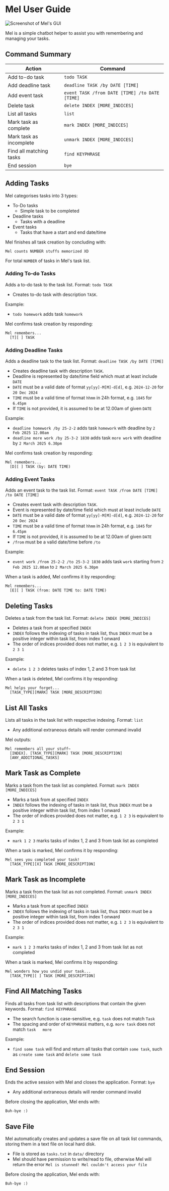 <!-- <style> g {color: greenyellow} </style> -->
<!-- <style> gr {color: green} </style> -->
# <g>Mel</g> User Guide

![Screenshot of Mel's GUI](Ui.png)

Mel is a simple chatbot helper to assist you with
remembering and managing your tasks.

## <g>Command Summary</g>
| Action                  | Command                                        |
|-------------------------|------------------------------------------------|
| Add to-do task          | `todo TASK`                                    |
| Add deadline task       | `deadline TASK /by DATE [TIME]`                |
| Add event task          | `event TASK /from DATE [TIME] /to DATE [TIME]` |
| Delete task             | `delete INDEX [MORE_INDICES]`                  |
| List all tasks          | `list`                                         |
| Mark task as complete   | `mark INDEX [MORE_INDICES]`                    |
| Mark task as incomplete | `unmark INDEX [MORE_INDICES]`                  |
| Find all matching tasks | `find KEYPHRASE`                               |
| End session             | `bye`                                          |

## <g>Adding Tasks</g>

Mel categorises tasks into 3 types:
* To-Do tasks
  * Simple task to be completed
* Deadline tasks
  * Tasks with a deadline
* Event tasks
  * Tasks that have a start and end date/time

Mel finishes all task creation by concluding with:
```
Mel counts NUMBER stuffs memorized XD
```
For total `NUMBER` of tasks in Mel's task list.

### <gr>Adding To-do Tasks</gr>

Adds a to-do task to the task list.
Format: `todo TASK`
* Creates to-do task with description `TASK`.

Example:
* `todo homework` adds task `homework`

Mel confirms task creation by responding:
```
Mel remembers...
  [T][ ] TASK
```

### <gr>Adding Deadline Tasks</gr>

Adds a deadline task to the task list.
Format: `deadline TASK /by DATE [TIME]`
* Creates deadline task with description `TASK`.
* Deadline is represented by date/time field which must at least include `DATE`
* `DATE` must be a valid date of format `yy[yy]-M[M]-d[d]`,
e.g. `2024-12-20` for `20 Dec 2024`
* `TIME` must be a valid time of format `hhmm` in 24h format,
e.g. `1845` for `6.45pm`
* If `TIME` is not provided, it is assumed to be at 12.00am of given `DATE`

Example:
* `deadline homework /by 25-2-2` adds task `homework`
with deadline by `2 Feb 2025 12.00am`
* `deadline more work /by 25-3-2 1830` adds task `more work`
with deadline by `2 March 2025 6.30pm`

Mel confirms task creation by responding:
```
Mel remembers...
  [D][ ] TASK (by: DATE TIME)
```

### <gr>Adding Event Tasks</gr>

Adds an event task to the task list.
Format: `event TASK /from DATE [TIME] /to DATE [TIME]`
* Creates event task with description `TASK`.
* Event is represented by date/time field which must at least include `DATE`
* `DATE` must be a valid date of format `yy[yy]-M[M]-d[d]`,
e.g. `2024-12-20` for `20 Dec 2024`
* `TIME` must be a valid time of format `hhmm` in 24h format,
e.g. `1845` for `6.45pm`
* If `TIME` is not provided, it is assumed to be at 12.00am of given `DATE`
* `/from` must be a valid date/time before `/to`

Example:
* `event work /from 25-2-2 /to 25-3-2 1830` adds
task `work` starting from `2 Feb 2025 12.00am` to `2 March 2025 6.30pm`

When a task is added, Mel confirms it by responding:
```
Mel remembers...
  [E][ ] TASK (from: DATE TIME to: DATE TIME)
```

## <g>Deleting Tasks</g>

Deletes a task from the task list.
Format: `delete INDEX [MORE_INDICES]`
* Deletes a task from at specified `INDEX`
* `INDEX` follows the indexing of tasks in task list, thus `INDEX` must be a
positive integer within task list, from index 1 onward
* The order of indices provided does not matter, e.g. `1 2 3` is equivalent to `2 3 1`

Example:
* `delete 1 2 3` deletes tasks of index 1, 2 and 3 from task list

When a task is deleted, Mel confirms it by responding:
```
Mel helps your forget...
  [TASK_TYPE][MARK] TASK [MORE_DESCRIPTION]
```

## <g>List All Tasks</g>

Lists all tasks in the task list with respective indexing.
Format: `list`
* Any additional extraneous details will render command invalid

Mel outputs:
```
Mel remembers all your stuff~
  [INDEX]. [TASK_TYPE][MARK] TASK [MORE_DESCRIPTION]
  [ANY_ADDITIONAL_TASKS]
```

## <g>Mark Task as Complete</g>

Marks a task from the task list as completed.
Format: `mark INDEX [MORE_INDICES]`
* Marks a task from at specified `INDEX`
* `INDEX` follows the indexing of tasks in task list, thus `INDEX` must be a
  positive integer within task list, from index 1 onward
* The order of indices provided does not matter, e.g. `1 2 3` is equivalent to `2 3 1`

Example:
* `mark 1 2 3` marks tasks of index 1, 2 and 3 from task list as completed

When a task is marked, Mel confirms it by responding:
```
Mel sees you completed your task!
  [TASK_TYPE][X] TASK [MORE_DESCRIPTION]
```

## <g>Mark Task as Incomplete</g>

Marks a task from the task list as not completed.
Format: `unmark INDEX [MORE_INDICES]`
* Marks a task from at specified `INDEX`
* `INDEX` follows the indexing of tasks in task list, thus `INDEX` must be a
  positive integer within task list, from index 1 onward
* The order of indices provided does not matter, e.g. `1 2 3` is equivalent to `2 3 1`

Example:
* `mark 1 2 3` marks tasks of index 1, 2 and 3 from task list as not completed

When a task is marked, Mel confirms it by responding:
```
Mel wonders how you undid your task...
  [TASK_TYPE][ ] TASK [MORE_DESCRIPTION]
```

## <g>Find All Matching Tasks</g>

Finds all tasks from task list with descriptions that contain the given keywords.
Format: `find KEYPHRASE`
* The search function is case-sensitive, e.g. `task` does not match `Task`
* The spacing and order of `KEYPHRASE` matters,
e.g. `more task` does not match `task   more`

Example:
* `find some task` will find and return all tasks that contain `some task`, such as
`create some task` and `delete some task`

## <g>End Session</g>

Ends the active session with Mel and closes the application.
Format: `bye`
* Any additional extraneous details will render command invalid

Before closing the application, Mel ends with:
```
Buh-bye :)
```

## <g>Save File</g>

Mel automatically creates and updates a save file on all task
list commands, storing them in a text file on local hard disk.
* File is stored as `tasks.txt` in `data/` directory
* Mel should have permission to write/read to file, otherwise Mel will return
the error `Mel is stunned! Mel couldn't access your file`

Before closing the application, Mel ends with:
```
Buh-bye :)
```
